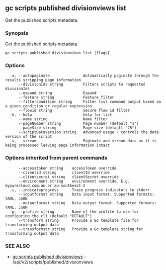## gc scripts published divisionviews list

Get the published scripts metadata.

### Synopsis

Get the published scripts metadata.

```
gc scripts published divisionviews list [flags]
```

### Options

```
  -a, --autopaginate               Automatically paginate through the results stripping page information
      --divisionIds string         Filters scripts to requested divisionIds
      --expand string              Expand
      --feature string             Feature filter
      --filtercondition string     Filter list command output based on a given condition or regular expression
      --flowId string              Secure flow id filter
  -h, --help                       help for list
      --name string                Name filter
      --pageNumber string          Page number (default "1")
      --pageSize string            Page size (default "25")
      --scriptDataVersion string   Advanced usage - controls the data version of the script
  -s, --stream                     Paginate and stream data as it is being processed leaving page information intact
```

### Options inherited from parent commands

```
      --accesstoken string    accessToken override
      --clientid string       clientId override
      --clientsecret string   clientSecret override
      --environment string    environment override. E.g. mypurecloud.com.au or ap-southeast-2
  -i, --indicateprogress      Trace progress indicators to stderr
      --inputformat string    Data input format. Supported formats: YAML, JSON
      --outputformat string   Data output format. Supported formats: YAML, JSON
  -p, --profile string        Name of the profile to use for configuring the cli (default "DEFAULT")
      --transform string      Provide a Go template file for transforming output data
      --transformstr string   Provide a Go template string for transforming output data
```

### SEE ALSO

* [gc scripts published divisionviews](gc_scripts_published_divisionviews.html)	 - /api/v2/scripts/published/divisionviews


